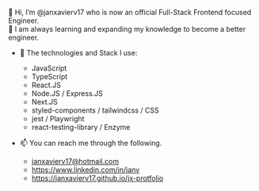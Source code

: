 👋 Hi, I’m @janxavierv17 who is now an official Full-Stack Frontend focused Engineer. <br/>
🌱 I am always learning and expanding my knowledge to become a better engineer.
- 👀 The technologies and Stack I use:
  -  JavaScript
  -  TypeScript
  -  React.JS
  -  Node.JS / Express.JS
  -  Next.JS
  -  styled-components / tailwindcss / CSS
  -  jest / Playwright
  -  react-testing-library / Enzyme

- 📫 You can reach me through the following.
  - janxavierv17@hotmail.com
  - https://www.linkedin.com/in/janv
  - https://janxavierv17.github.io/jx-protfolio

<!---
janxavierv17/janxavierv17 is a ✨ special ✨ repository because its `README.md` (this file) appears on your GitHub profile.
You can click the Preview link to take a look at your changes.
--->
